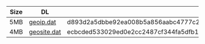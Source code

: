 |    Size   |     DL  | sha512sum |
|  ---  |  ---  |  ---  |
| 5MB | [geoip.dat](https://cdn.jsdelivr.net/gh/googleians/Rules@main/geoip.dat) | d893d2a5dbbe92ea008b5a856aabc4777c217d328af7eeb4e2bf064414bd9128159218fdee131aaad3662a84e808db4c14173576739604d92622ae920fe9000f |
| 4MB | [geosite.dat](https://cdn.jsdelivr.net/gh/googleians/Rules@main/geosite.dat) | ecbcded533029ed0e2cc2487cf344fa5dfb18537ff0e645483e3fd97bece829e605aa04bec2df58b132d6599fe3ccdd38c07e12ce8948c0b57f01a5ec7558e7b |
